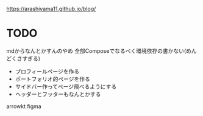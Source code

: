 https://arashiyama11.github.io/blog/

# TODO

mdからなんとかすんのやめ
全部Composeでなるべく環境依存の書かない(めんどくさすぎる)

- プロフィールページを作る
- ポートフォリオ的ページを作る
- サイドバー作ってページ飛べるようにする
- ヘッダーとフッターもなんとかする

arrowkt figma 
